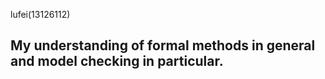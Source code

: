 lufei(13126112)

## My understanding of formal methods in general and model checking in particular. ##
